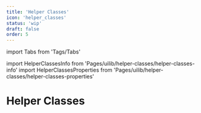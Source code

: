 ```yaml
---
title: 'Helper Classes'
icon: 'helper_classes'
status: 'wip'
draft: false
order: 5
---
```


import Tabs from 'Tags/Tabs'

import HelperClassesInfo from 'Pages/uilib/helper-classes/helper-classes-info'
import HelperClassesProperties from 'Pages/uilib/helper-classes/helper-classes-properties'

# Helper Classes

<Tabs>
  <Tabs.Content title="Usage and Description" hash="123">
    <HelperClassesInfo />
  </Tabs.Content>
  <Tabs.Content title="CSS Classes">
    <HelperClassesProperties />
  </Tabs.Content>
</Tabs>
